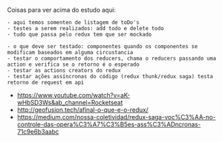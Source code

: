 

Coisas para ver acima do estudo aqui:

```
- aqui temos somenten de listagem de toDo's
- testes a serem realizados: add todo e delete todo
- tudo que passa pelo redux tem que ser mockado

- o que deve ser testado: componentes quando os componentes se modificam baseados em alguma circustancia
- testar o comportamento dos reducers, chama o reducers passando uma action e verifica se o retorno é o esperado
- testar as actions creators do redux
- testar ações assíncronas do código (redux thunk/redux saga) testa retorno de request em api
```

- https://www.youtube.com/watch?v=aK-wHbSD3Ws&ab_channel=Rocketseat
- http://geofusion.tech/afinal-o-que-e-o-redux/
- https://medium.com/nossa-coletividad/redux-saga-voc%C3%AA-no-controle-das-opera%C3%A7%C3%B5es-ass%C3%ADncronas-71c9e6b3aabc
